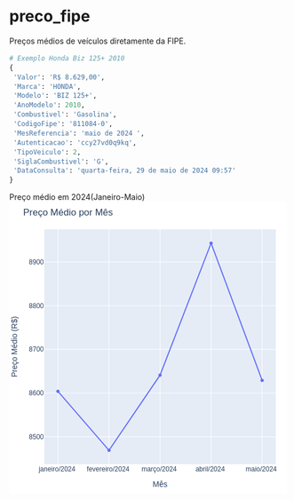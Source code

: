 # preco_fipe
Preços médios de veículos diretamente da FIPE. 


```python
# Exemplo Honda Biz 125+ 2010
{
 'Valor': 'R$ 8.629,00',
 'Marca': 'HONDA',
 'Modelo': 'BIZ 125+',
 'AnoModelo': 2010,
 'Combustivel': 'Gasolina',
 'CodigoFipe': '811084-0',
 'MesReferencia': 'maio de 2024 ',
 'Autenticacao': 'ccy27vd0q9kq',
 'TipoVeiculo': 2,
 'SiglaCombustivel': 'G',
 'DataConsulta': 'quarta-feira, 29 de maio de 2024 09:57'
}
```

Preço médio em 2024(Janeiro-Maio)
<img src='honda-prmedio.png' />
